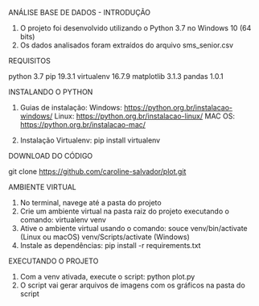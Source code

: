 ANÁLISE BASE DE DADOS - INTRODUÇÃO

1. O projeto foi desenvolvido utilizando o Python 3.7 no Windows 10 (64 bits)
2. Os dados analisados foram extraídos do arquivo sms_senior.csv

REQUISITOS

python 3.7
pip 19.3.1
virtualenv 16.7.9
matplotlib 3.1.3
pandas 1.0.1

INSTALANDO O PYTHON

1. Guias de instalação:
	Windows: https://python.org.br/instalacao-windows/
	Linux: https://python.org.br/instalacao-linux/
	MAC OS: https://python.org.br/instalacao-mac/
	
2. Instalação Virtualenv: 
	pip install virtualenv

DOWNLOAD DO CÓDIGO

 git clone https://github.com/caroline-salvador/plot.git

AMBIENTE VIRTUAL

1. No terminal, navege até a pasta do projeto
2. Crie um ambiente virtual na pasta raiz do projeto executando o comando:
	virtualenv venv
3. Ative o ambiente virtual usando o comando:
	souce venv/bin/activate (Linux ou macOS)
	venv/Scripts/activate (Windows)
4. Instale as dependências:
	pip install -r requirements.txt

EXECUTANDO O PROJETO

1. Com a venv ativada, execute o script:
	python plot.py
2. O script vai gerar arquivos de imagens com os gráficos na pasta do script